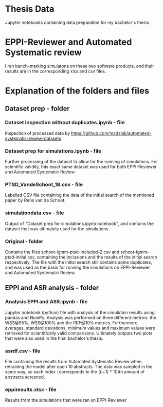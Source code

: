 # Thesis Data
Jupyter notebooks containing data preparation for my bachelor's thesis

# EPPI-Reviewer and Automated Systematic review
I ran bench-marking simulatons on these two software products, and their results are in the corresponding xlsx and csv files.

# Explanation of the folders and files

## Dataset prep - folder

### Dataset inspection without duplicates.ipynb - file
Inspection of processed data by https://github.com/msdslab/automated-systematic-review-datasets

### Dataset prep for simulations.ipynb - file
Further processing of the dataset to allow for the running of simulations. For scientific validity, this exact same dataset was used for both EPPI-Reviewer and Automated Systematic Review

### PTSD_VandeSchoot_18.csv - file
Labelled CSV file containing the data of the initial search of the mentioned paper by Rens van de Schoot.

### simulationdata.csv - file
Output of "Dataset prep for simulations.ipynb notebook", and contains the dataset that was ultimately used for the simulations.

### Original - folder
Contains the files schoot-lgmm-ptsd-included-2.csv and schoot-lgmm-ptsd-initial.csv, containing the inclusions and the results of the initial search respectively. The file with the initial search still contains some duplicates, and was used as the basis for running the simulations on EPPI-Reviewer and Automated Systematic Review.

## EPPI and ASR analysis - folder

### Analysis EPPI and ASR.ipynb - file
Jupyter notebook (python) file with analysis of the simulation results using pandas and NumPy. Analysis was performed on three different metrics: the WSS@95%, WSS@100% and the RRF@10% metrics. Furthermore, averages, standard deviations, minimum values and maximum values were retrieved for scientifically valid comparisons. Ultimately outputs two plots that were also used in the final bachelor's thesis. 

### asrdf.csv - file
File containing the results from Automated Systematic Review when retraining the model after each 10 abstracts. The data was sampled in the same way, so each index i corresponds to the ((i+1) * 10)th amount of abstracts screened.

### eppiresults.xlsx - file
Results from the simulations that were ran on EPPI-Reviewer
